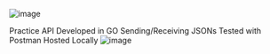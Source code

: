 ![image](https://github.com/gagnierjoshua/Restful-APIs-for-ScrapMaster-Extension/assets/134977378/22760a39-55b5-4f77-be9a-f80672476bad)


Practice API 
Developed in GO
Sending/Receiving JSONs 
Tested with Postman 
Hosted Locally
![image](https://github.com/gagnierjoshua/Restful-APIs-for-ScrapMaster-Extension/assets/134977378/53ebcef7-8f51-450f-bcb0-a1a19efe7da0)
